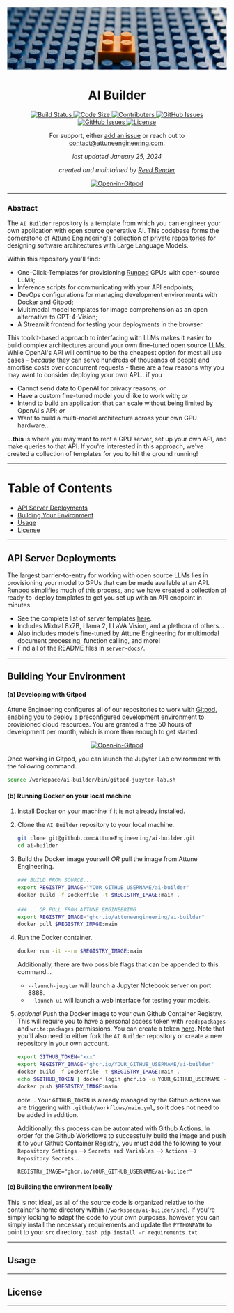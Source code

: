 
<div align="center">
  <img src="assets/images/ai-builder-header.jpg" alt="AI-Builder" />
</div>

<div align="center">
    <h1>AI Builder</h1>
</div>

<div align="center">
  <!-- Build Status -->
  <a href="https://github.com/AttuneEngineering/ai-builder/actions">
    <img src="https://github.com/AttuneEngineering/ai-builder/actions/workflows/main.yml/badge.svg" alt="Build Status" />
  </a>
  <!-- Code Size -->
  <a href="">
    <img src="https://img.shields.io/github/languages/code-size/attuneengineering/ai-builder" alt="Code Size" />
  </a>
  <!-- Contributers -->
  <a href="https://github.com/attuneengineering/ai-builder/graphs/contributors">
    <img src="https://img.shields.io/github/contributors/attuneengineering/ai-builder.svg" alt="Contributers" />
  </a>
  <!-- GitHub Issues -->
  <a href="https://github.com/attuneengineering/ai-builder/issues">
    <img src="https://img.shields.io/github/issues/attuneengineering/ai-builder.svg" alt="GitHub Issues" />
  </a>
  <!-- Forks -->
  <a href="https://github.com/attuneengineering/ai-builder/network/members">
    <img src="https://img.shields.io/github/forks/attuneengineering/ai-builder.svg" alt="GitHub Issues" />
  </a>
  <!-- License -->
  <a href="https://opensource.org/licenses/MIT">
    <img src="https://img.shields.io/badge/license-MIT-blue.svg" alt="License" />
  </a>
</div>

<div align="center">
    <p>For support, either <a href="https://github.com/AttuneEngineering/ai-builder/issues/new/choose"> add an issue</a> or reach out to <a href="mailto:contact@attuneengineering.com">contact@attuneengineering.com</a>.</p>
    <p><em>last updated January 25, 2024</em></p>
    <p><em>created and maintained by <a href="https://github.com/mrbende" target="_blank">Reed Bender</a></em></p>
    <a href="https://gitpod.io/#https://github.com/AttuneEngineering/ai-builder"><img src="https://gitpod.io/button/open-in-gitpod.svg" alt="Open-in-Gitpod"></a>
</div>

---

### Abstract

The `AI Builder` repository is a template from which you can engineer your own application with open source generative AI. This codebase forms the cornerstone of Attune Engineering's [collection of private repositories](https://attuneengineering.com/source-code.html) for designing software architectures with Large Language Models. 

Within this repository you'll find:
  * One-Click-Templates for provisioning <a href="https://runpod.io?ref=zdeyr0zx" target="_blank">Runpod</a> GPUs with open-source LLMs;
  * Inference scripts for communicating with your API endpoints;
  * DevOps configurations for managing development environments with Docker and Gitpod;
  * Multimodal model templates for image comprehension as an open alternative to GPT-4-Vision;
  * A Streamlit frontend for testing your deployments in the browser.

This toolkit-based approach to interfacing with LLMs makes it easier to build complex architectures around your own fine-tuned open source LLMs. While OpenAI's API will continue to be the cheapest option for most all use cases - _because_ they can serve hundreds of thousands of people and amortise costs over concurrent requests - there are a few reasons why you may want to consider deploying your own API... if you
  * Cannot send data to OpenAI for privacy reasons;  _or_
  * Have a custom fine-tuned model you'd like to work with; _or_
  * Intend to build an application that can scale without being limited by OpenAI's API; _or_
  * Want to build a multi-model architecture across your own GPU hardware...

...**this** is where you may want to rent a GPU server, set up your own API, and make queries to that API. If you're interested in this approach, we've created a collection of templates for you to hit the ground running!

---

# Table of Contents
- [API Server Deployments](#api-server-deployments)
- [Building Your Environment](#building-your-environment)
- [Usage](#usage)
- [License](#license)

---

## API Server Deployments

The largest barrier-to-entry for working with open source LLMs lies in provisioning your model to GPUs that can be made available at an API. <a href="https://runpod.io?ref=zdeyr0zx" target="_blank">Runpod</a> simplifies much of this process, and we have created a collection of ready-to-deploy templates to get you set up with an API endpoint in minutes.
  <ul>
    <li>See the complete list of server templates <a href="https://attuneengineering.com/models" target="_blank">here</a>.</li>
    <li>Includes Mixtral 8x7B, Llama 2, LLaVA Vision, and a plethora of others...</li>
    <li>Also includes models fine-tuned by Attune Engineering for multimodal document processing, function calling, and more!</li>
    <li>Find all of the README files in <code>server-docs/</code>.</li>
  </ul>

---

## Building Your Environment

#### (a) Developing with Gitpod

Attune Engineering configures all of our repositories to work with [Gitpod](https://www.gitpod.io/docs/configure/workspaces), enabling you to deploy a preconfigured development environment to provisioned cloud resources. You are granted a free 50 hours of development per month, which is more than enough to get started.

<div align="center">
    <a href="https://gitpod.io/#https://github.com/AttuneEngineering/ai-builder"><img src="https://gitpod.io/button/open-in-gitpod.svg" alt="Open-in-Gitpod"></a>
</div>

Once working in Gitpod, you can launch the Jupyter Lab environment with the following command...
  ```bash
  source /workspace/ai-builder/bin/gitpod-jupyter-lab.sh
  ```

#### (b) Running Docker on your local machine

1. Install [Docker](https://docs.docker.com/get-docker/) on your machine if it is not already installed.

2. Clone the `AI Builder` repository to your local machine.
    ```bash
    git clone git@github.com:AttuneEngineering/ai-builder.git
    cd ai-builder
    ```

3. Build the Docker image yourself _OR_ pull the image from Attune Engineering.
    ```bash
    ### BUILD FROM SOURCE...
    export REGISTRY_IMAGE="YOUR_GITHUB_USERNAME/ai-builder"
    docker build -f Dockerfile -t $REGISTRY_IMAGE:main .

    ### ...OR PULL FROM ATTUNE ENGINEERING
    export REGISTRY_IMAGE="ghcr.io/attuneengineering/ai-builder"
    docker pull $REGISTRY_IMAGE:main
    ```

4. Run the Docker container.
    ```bash
    docker run -it --rm $REGISTRY_IMAGE:main
    ```
    Additionally, there are two possible flags that can be appended to this command...
      * `--launch-jupyter` will launch a Jupyter Notebook server on port 8888.
      * `--launch-ui` will launch a web interface for testing your models.

5. _optional_ Push the Docker image to your own Github Container Registry.
    This will require you to have a personal access token with `read:packages` and `write:packages` permissions. You can create a token [here](https://github.com/settings/tokens). Note that you'll also need to either fork the `AI Builder` repository or create a new repository in your own account.
    ```bash
    export GITHUB_TOKEN="xxx" 
    export REGISTRY_IMAGE="ghcr.io/YOUR_GITHUB_USERNAME/ai-builder"
    docker build -f Dockerfile -t $REGISTRY_IMAGE:main .
    echo $GITHUB_TOKEN | docker login ghcr.io -u YOUR_GITHUB_USERNAME --password-stdin
    docker push $REGISTRY_IMAGE:main
    ```
    _note_... Your `GITHUB_TOKEN` is already managed by the Github actions we are triggering with `.github/workflows/main.yml`, so it does not need to be added in addition.

    Additionally, this process can be automated with Github Actions. In order for the Github Workflows to successfully build the image and push it to your Github Container Registry, you must add the following to your `Repository Settings` --> `Secrets and Variables` --> `Actions` --> `Repository Secrets`...
    ```
    REGISTRY_IMAGE="ghcr.io/YOUR_GITHUB_USERNAME/ai-builder"
    ```

#### (c) Building the environment locally

This is not ideal, as all of the source code is organized relative to the container's home directory within (`/workspace/ai-builder/src`). If you're simply looking to adapt the code to your own purposes, however, you can simply install the necessary requirements and update the `PYTHONPATH` to point to your `src` directory.
    ```bash
    pip install -r requirements.txt
    ```

---

## Usage 

---

## License

---
